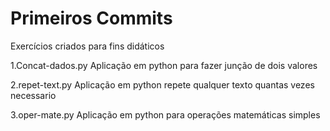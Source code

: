 # Primeiros Commits

Exercícios criados para fins didáticos

1.Concat-dados.py
Aplicação em python para fazer junção de dois valores

2.repet-text.py
Aplicação em python repete qualquer texto quantas vezes necessario

3.oper-mate.py
Aplicação em python para operações matemáticas simples